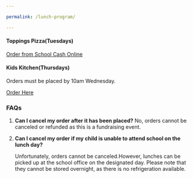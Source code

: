 ```yaml
---

permalink: /lunch-program/

---
```


#### Toppings Pizza(Tuesdays)

[Order from School Cash Online](https://yrdsb.schoolcashonline.com/)

#### Kids Kitchen(Thursdays)

Orders must be placed by 10am Wednesday.

[Order Here](https://www.kidskitchen.ca/)


### FAQs

1. **Can I cancel my order after it has been placed?**
   No, orders cannot be canceled or refunded as this is a fundraising event.

2. **Can I cancel my order if my child is unable to attend school on the lunch day?**

   Unfortunately, orders cannot be canceled.However, lunches can be picked up at the school office on the designated day. Please note that they cannot be stored overnight, as there is no refrigeration available.

